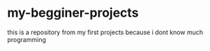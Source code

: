 # my-begginer-projects
this is a repository from my first projects because i dont know much programming

